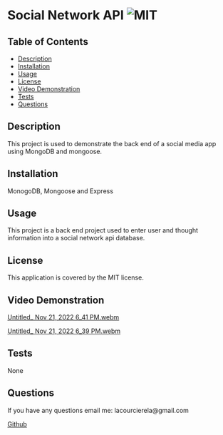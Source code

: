 # Social Network API ![MIT](https://img.shields.io/badge/LICENSE-MIT-blueviolet)

## Table of Contents
- [Description](#description)
- [Installation](#installation)
- [Usage](#usage)
- [License](#license)
- [Video Demonstration](#video)
- [Tests](#tests)
- [Questions](#questions)


## Description
This project is used to demonstrate the back end of a social media app using MongoDB and mongoose.

## Installation
MonogoDB, Mongoose and Express


## Usage 
This project is a back end project used to enter user and thought information into a social network api database. 

## License
 This application is covered by the MIT license.

## Video Demonstration
[Untitled_ Nov 21, 2022 6_41 PM.webm](https://user-images.githubusercontent.com/108777796/203208959-bbe95965-5c41-44c7-9cc1-a100c5089d96.webm)

[Untitled_ Nov 21, 2022 6_39 PM.webm](https://user-images.githubusercontent.com/108777796/203208966-696b2647-46db-4994-8338-995340c67d86.webm)

## Tests 
None

## Questions
 <p>If you have any questions email me: lacourcierela@gmail.com</p>
 <a href="https://www.github.com/llacourciere/" target="_blank">Github</a>
